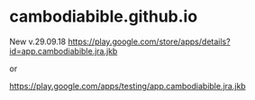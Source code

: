 # cambodiabible.github.io
New v.29.09.18 
https://play.google.com/store/apps/details?id=app.cambodiabible.jra.jkb

or 

https://play.google.com/apps/testing/app.cambodiabible.jra.jkb
